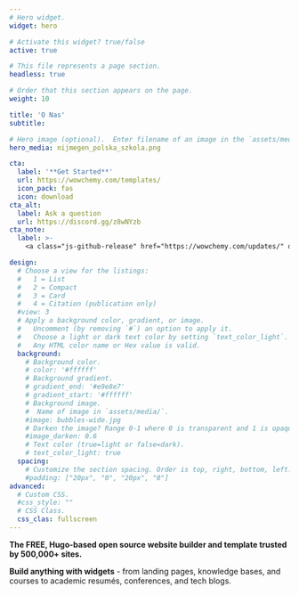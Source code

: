 ```yaml
---
# Hero widget.
widget: hero

# Activate this widget? true/false
active: true

# This file represents a page section.
headless: true

# Order that this section appears on the page.
weight: 10

title: 'O Nas'
subtitle:

# Hero image (optional).  Enter filename of an image in the `assets/media/` folder.
hero_media: nijmegen_polska_szkola.png

cta:
  label: '**Get Started**'
  url: https://wowchemy.com/templates/
  icon_pack: fas
  icon: download
cta_alt:
  label: Ask a question
  url: https://discord.gg/z8wNYzb
cta_note:
  label: >-
    <a class="js-github-release" href="https://wowchemy.com/updates/" data-repo="gcushen/hugo-academic">Latest release<!-- V --></a><div style="text-shadow: none;"><a class="github-button" href="https://github.com/wowchemy/wowchemy-hugo-modules" data-icon="octicon-star" data-size="large" data-show-count="true" aria-label="Star">Star Wowchemy site builder for Hugo</a></div><div style="text-shadow: none;"><a class="github-button" href="https://github.com/wowchemy/starter-academic" data-icon="octicon-star" data-size="large" data-show-count="true" aria-label="Star">Star the Academic template</a></div>

design:
  # Choose a view for the listings:
  #   1 = List
  #   2 = Compact
  #   3 = Card
  #   4 = Citation (publication only)
  #view: 3
  # Apply a background color, gradient, or image.
  #   Uncomment (by removing `#`) an option to apply it.
  #   Choose a light or dark text color by setting `text_color_light`.
  #   Any HTML color name or Hex value is valid.
  background:
    # Background color.
    # color: '#ffffff'
    # Background gradient.
    # gradient_end: '#e9e8e7'
    # gradient_start: '#ffffff'
    # Background image.
    #  Name of image in `assets/media/`.
    #image: bubbles-wide.jpg
    # Darken the image? Range 0-1 where 0 is transparent and 1 is opaque.
    #image_darken: 0.6 
    # Text color (true=light or false=dark).
    # text_color_light: true
  spacing:
    # Customize the section spacing. Order is top, right, bottom, left.
    #padding: ["20px", "0", "20px", "0"]
advanced:
  # Custom CSS.
  #css_style: ""
  # CSS Class.
  css_clas: fullscreen
---
```


**The FREE, Hugo-based open source website builder and template trusted by 500,000+ sites.**

**Build anything with widgets** - from landing pages, knowledge bases, and courses to academic resumés, conferences, and tech blogs.
